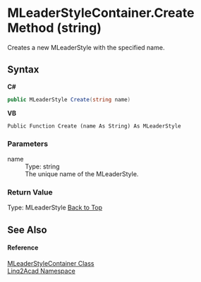 # MLeaderStyleContainer.Create Method (string)
 

Creates a new MLeaderStyle with the specified name.

## Syntax

**C#**<br />
``` C#
public MLeaderStyle Create(string name)
```

**VB**<br />
``` VB
Public Function Create (name As String) As MLeaderStyle
```


### Parameters
<dl><dt>name</dt><dd>Type: string<br />The unique name of the MLeaderStyle.</dd></dl>

### Return Value
Type: MLeaderStyle
<a href="#MLeaderStyleContainerCreate-Method-string">Back to Top</a>

## See Also


#### Reference
<a href="T_Linq2Acad_MLeaderStyleContainer.md#MLeaderStyleContainer-Class">MLeaderStyleContainer Class</a><br /><a href="N_Linq2Acad.md#Linq2Acad-Namespace">Linq2Acad Namespace</a><br />
